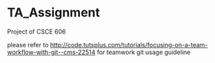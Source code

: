 # TA_Assignment
Project of CSCE 606

please refer to 
http://code.tutsplus.com/tutorials/focusing-on-a-team-workflow-with-git--cms-22514
for teamwork git usage guideline
